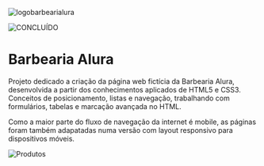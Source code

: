 ![logobarbearialura](https://user-images.githubusercontent.com/107778980/188327790-80a1f6dd-8301-4b55-a675-c376f9ed98ea.png)

![CONCLUÍDO](http://img.shields.io/static/v1?label=STATUS&message=CONCLUÍDO&color=GREEN&style=for-the-badge)

<h1>Barbearia Alura</h1>

<p>Projeto dedicado a criação da página web fictícia da Barbearia Alura, desenvolvida a partir dos conhecimentos aplicados de HTML5 e CSS3. Conceitos de posicionamento, listas e navegação, trabalhando com formulários, tabelas e marcação avançada no HTML.

Como a maior parte do fluxo de navegação da internet é mobile, as páginas foram também adapatadas numa versão com layout responsivo para dispositivos móveis.<p>


![Produtos](https://user-images.githubusercontent.com/107778980/188990820-50901c08-996d-4f8f-b618-9d5b5b6352b9.gif)
